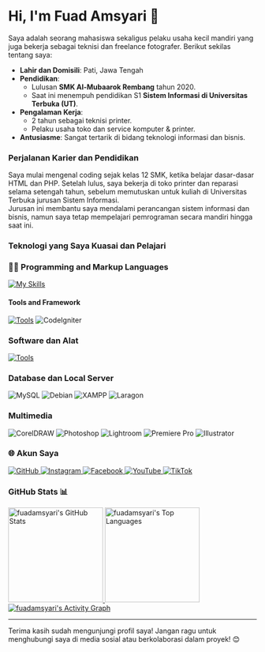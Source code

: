 # Hi, I'm Fuad Amsyari 👋


Saya adalah seorang mahasiswa sekaligus pelaku usaha kecil mandiri yang juga bekerja sebagai teknisi dan freelance fotografer. Berikut sekilas tentang saya:

- **Lahir dan Domisili**: Pati, Jawa Tengah  
- **Pendidikan**:  
  - Lulusan **SMK Al-Mubaarok Rembang** tahun 2020.  
  - Saat ini menempuh pendidikan S1 **Sistem Informasi di Universitas Terbuka (UT)**.  
- **Pengalaman Kerja**:  
  - 2 tahun sebagai teknisi printer.  
  - Pelaku usaha toko dan service komputer & printer.  
- **Antusiasme**: Sangat tertarik di bidang teknologi informasi dan bisnis.

### Perjalanan Karier dan Pendidikan

Saya mulai mengenal coding sejak kelas 12 SMK, ketika belajar dasar-dasar HTML dan PHP. Setelah lulus, saya bekerja di toko printer dan reparasi selama setengah tahun, sebelum memutuskan untuk kuliah di Universitas Terbuka jurusan Sistem Informasi.  
Jurusan ini membantu saya mendalami perancangan sistem informasi dan bisnis, namun saya tetap mempelajari pemrograman secara mandiri hingga saat ini.

### Teknologi yang Saya Kuasai dan Pelajari

### 👨‍💻 Programming and Markup Languages


[![My Skills](https://skillicons.dev/icons?i=html,css,js,php,laravel,nodejs)](https://skillicons.dev)

#### **Tools and Framework**
[![Tools](https://skillicons.dev/icons?i=laravel,nodejs,bootstrap,tailwind,git,bash)](https://skillicons.dev)
![CodeIgniter](https://img.shields.io/badge/-CodeIgniter-EF4223?logo=codeigniter&logoColor=white)


### **Software dan Alat**
[![Tools](https://skillicons.dev/icons?i=vscode,postman,figma,stackoverflow,windows,ai)](https://skillicons.dev)

### **Database dan Local Server**
<p align="left">
  <img src="https://img.shields.io/badge/-MySQL-4479A1?logo=mysql&logoColor=white" alt="MySQL">
  <img src="https://img.shields.io/badge/-Debian-A81D33?logo=debian&logoColor=white" alt="Debian">
  <img src="https://img.shields.io/badge/-XAMPP-FB7A24?logo=xampp&logoColor=white" alt="XAMPP">
  <img src="https://img.shields.io/badge/-Laragon-0E83CD?logo=windows&logoColor=white" alt="Laragon">
</p>

### **Multimedia**
<p align="left">
  <img src="https://img.shields.io/badge/-CorelDRAW-46A02A?logo=coreldraw&logoColor=white" alt="CorelDRAW">
  <img src="https://img.shields.io/badge/-Photoshop-31A8FF?logo=adobephotoshop&logoColor=white" alt="Photoshop">
  <img src="https://img.shields.io/badge/-Lightroom-31A8FF?logo=adobelightroom&logoColor=white" alt="Lightroom">
  <img src="https://img.shields.io/badge/-Premiere%20Pro-9999FF?logo=adobepremierepro&logoColor=white" alt="Premiere Pro">
  <img src="https://img.shields.io/badge/-Illustrator-FF9A00?logo=adobeillustrator&logoColor=white" alt="Illustrator">
</p>


### 🌐 Akun Saya
<p align="left">
  <a href="https://github.com/fuadamsyari" target="_blank">
    <img src="https://img.shields.io/badge/GitHub-181717?style=for-the-badge&logo=github&logoColor=white" alt="GitHub">
  </a>
  <a href="https://www.instagram.com/fuadamsyr" target="_blank">
    <img src="https://img.shields.io/badge/Instagram-E4405F?style=for-the-badge&logo=instagram&logoColor=white" alt="Instagram">
  </a>
  <a href="https://www.facebook.com/ahmadfuadamsyari" target="_blank">
    <img src="https://img.shields.io/badge/Facebook-1877F2?style=for-the-badge&logo=facebook&logoColor=white" alt="Facebook">
  </a>
  <a href="https://www.youtube.com/FuadAmsyari" target="_blank">
    <img src="https://img.shields.io/badge/YouTube-FF0000?style=for-the-badge&logo=youtube&logoColor=white" alt="YouTube">
  </a>
  <a href="https://www.tiktok.com/@fuadamsyr" target="_blank">
    <img src="https://img.shields.io/badge/TikTok-000000?style=for-the-badge&logo=tiktok&logoColor=white" alt="TikTok">
  </a>
</p>

### GitHub Stats 📊
<a href="https://github.com/fuadamsyari">
  <img alt="fuadamsyari's GitHub Stats" src="https://denvercoder1-github-readme-stats.vercel.app/api/?username=fuadamsyari&show_icons=true&count_private=true&theme=react&hide_border=true&bg_color=1F222E&title_color=F85D7F&icon_color=F8D866" height="192px"/>
</a>
<a href="https://github.com/fuadamsyari">
  <img alt="fuadamsyari's Top Languages" src="https://github-readme-stats.vercel.app/api/top-langs/?username=fuadamsyari&langs_count=8&layout=compact&theme=react&hide_border=true&bg_color=1F222E&title_color=F85D7F&icon_color=F8D866&hide=Jupyter%20Notebook" height="192px"/>
</a>
<br/>
<a href="https://github.com/fuadamsyari">
  <img alt="fuadamsyari's Activity Graph" src="https://github-readme-activity-graph.vercel.app/graph/?username=fuadamsyari&bg_color=1F222E&color=F8D866&line=F85D7F&point=FFFFFF&hide_border=true" />
</a>

---

Terima kasih sudah mengunjungi profil saya! Jangan ragu untuk menghubungi saya di media sosial atau berkolaborasi dalam proyek! 😊
